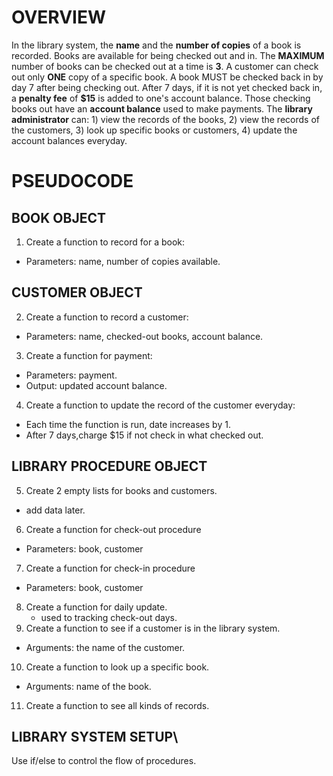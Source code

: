 # OVERVIEW
In the library system, the **name** and the **number of copies** of a book is recorded. Books are available for being checked out and in. The **MAXIMUM** number of books can be checked out at a time is **3**. A customer can check out only **ONE** copy of a specific book. A book MUST be checked back in by day 7 after being checking out. After 7 days, if it is not yet checked back in, a **penalty fee** of **$15** is added to one's account balance. Those checking books out have an **account balance** used to make payments. The **library administrator** can: 1) view the records of the books, 2) view the records of the customers, 3) look up specific books or customers, 4) update the account balances everyday.

# PSEUDOCODE 
## BOOK OBJECT
1. Create a function to record for a book:
  - Parameters: name, number of copies available.

## CUSTOMER OBJECT
2. Create a function to record a customer:
  - Parameters: name, checked-out books, account balance.
3. Create a function for payment:
  - Parameters: payment.
  - Output: updated account balance.
4. Create a function to update the record of the customer everyday:
  * Each time the function is run, date increases by 1.
  * After 7 days,charge $15 if not check in what checked out. 

## LIBRARY PROCEDURE OBJECT
5. Create 2 empty lists for books and customers.
  * add data later. 
6. Create a function for check-out procedure
  - Parameters: book, customer
7. Create a function for check-in procedure
  - Parameters: book, customer
8. Create a function for daily update.
   * used to tracking check-out days.
9. Create a function to see if a customer is in the library system.
  - Arguments: the name of the customer.
10. Create a function to look up a specific book.
  - Arguments: name of the book.
11. Create a function to see all kinds of records.
  
## LIBRARY SYSTEM SETUP\
   Use if/else to control the flow of procedures.
